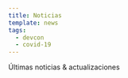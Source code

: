 ```yaml
---
title: Noticias
template: news
tags:
  - devcon
  - covid-19
---
```


Últimas noticias & actualizaciones
